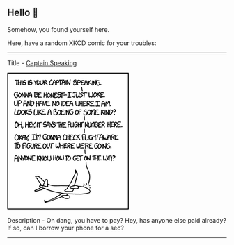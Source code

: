 ## Hello 👀

Somehow, you found yourself here.

Here, have a random XKCD comic for your troubles:

-----------------------------------

Title - [Captain Speaking](https://xkcd.com/1660)

![Captain Speaking](./random_comic.png)

Description - Oh dang, you have to pay? Hey, has anyone else paid already? If so, can I borrow your phone for a sec?

-----------------------------------